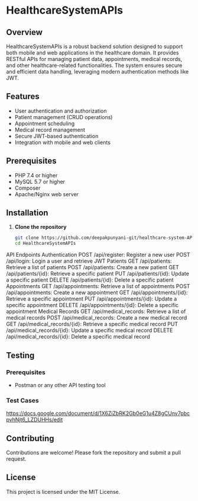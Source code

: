 # HealthcareSystemAPIs

## Overview
HealthcareSystemAPIs is a robust backend solution designed to support both mobile and web applications in the healthcare domain. It provides RESTful APIs for managing patient data, appointments, medical records, and other healthcare-related functionalities. The system ensures secure and efficient data handling, leveraging modern authentication methods like JWT.

## Features
- User authentication and authorization
- Patient management (CRUD operations)
- Appointment scheduling
- Medical record management
- Secure JWT-based authentication
- Integration with mobile and web clients

## Prerequisites
- PHP 7.4 or higher
- MySQL 5.7 or higher
- Composer
- Apache/Nginx web server

## Installation

1. **Clone the repository**
   ```bash
   git clone https://github.com/deepakpunyani-git/healthcare-system-APIs
   cd HealthcareSystemAPIs


API Endpoints
Authentication
POST /api/register: Register a new user
POST /api/login: Login a user and retrieve JWT
Patients
GET /api/patients: Retrieve a list of patients
POST /api/patients: Create a new patient
GET /api/patients/{id}: Retrieve a specific patient
PUT /api/patients/{id}: Update a specific patient
DELETE /api/patients/{id}: Delete a specific patient
Appointments
GET /api/appointments: Retrieve a list of appointments
POST /api/appointments: Create a new appointment
GET /api/appointments/{id}: Retrieve a specific appointment
PUT /api/appointments/{id}: Update a specific appointment
DELETE /api/appointments/{id}: Delete a specific appointment
Medical Records
GET /api/medical_records: Retrieve a list of medical records
POST /api/medical_records: Create a new medical record
GET /api/medical_records/{id}: Retrieve a specific medical record
PUT /api/medical_records/{id}: Update a specific medical record
DELETE /api/medical_records/{id}: Delete a specific medical record



## Testing

### Prerequisites

- Postman or any other API testing tool

### Test Cases

https://docs.google.com/document/d/1X6ZiZbRK2Gb0eG1u4Z8gCUnv7pbcpvhNjt6_LZDUHHs/edit

## Contributing

Contributions are welcome! Please fork the repository and submit a pull request.

## License

This project is licensed under the MIT License.